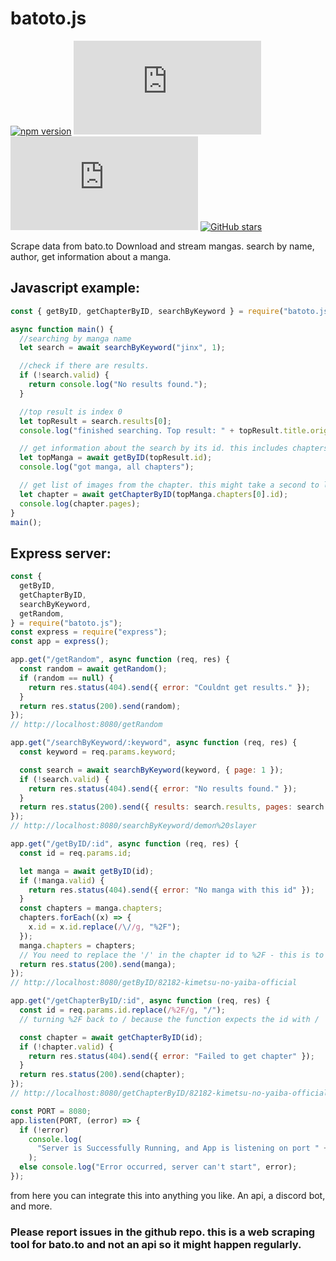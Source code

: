 # batoto.js

[![npm version](https://badge.fury.io/js/batoto.js.svg)](https://badge.fury.io/js/batoto.js) [![npm downloads](https://img.shields.io/npm/dw/batoto.js)](https://www.npmjs.com/package/batoto.js) [![GitHub license](https://img.shields.io/github/license/TzurS11/batoto.js)](https://github.com/TzurS11/batoto.js/blob/main/LICENSE)
[![GitHub stars](https://img.shields.io/github/stars/TzurS11/batoto.js.svg?style=social)](https://github.com/TzurS11/batoto.js)

Scrape data from bato.to
Download and stream mangas. search by name, author, get information about a manga.

## Javascript example:

```js
const { getByID, getChapterByID, searchByKeyword } = require("batoto.js");

async function main() {
  //searching by manga name
  let search = await searchByKeyword("jinx", 1);

  //check if there are results.
  if (!search.valid) {
    return console.log("No results found.");
  }

  //top result is index 0
  let topResult = search.results[0];
  console.log("finished searching. Top result: " + topResult.title.original);

  // get information about the search by its id. this includes chapters
  let topManga = await getByID(topResult.id);
  console.log("got manga, all chapters");

  // get list of images from the chapter. this might take a second to load
  let chapter = await getChapterByID(topManga.chapters[0].id);
  console.log(chapter.pages);
}
main();
```

## Express server:

```js
const {
  getByID,
  getChapterByID,
  searchByKeyword,
  getRandom,
} = require("batoto.js");
const express = require("express");
const app = express();

app.get("/getRandom", async function (req, res) {
  const random = await getRandom();
  if (random == null) {
    return res.status(404).send({ error: "Couldnt get results." });
  }
  return res.status(200).send(random);
});
// http://localhost:8080/getRandom

app.get("/searchByKeyword/:keyword", async function (req, res) {
  const keyword = req.params.keyword;

  const search = await searchByKeyword(keyword, { page: 1 });
  if (!search.valid) {
    return res.status(404).send({ error: "No results found." });
  }
  return res.status(200).send({ results: search.results, pages: search.pages });
});
// http://localhost:8080/searchByKeyword/demon%20slayer

app.get("/getByID/:id", async function (req, res) {
  const id = req.params.id;

  let manga = await getByID(id);
  if (!manga.valid) {
    return res.status(404).send({ error: "No manga with this id" });
  }
  const chapters = manga.chapters;
  chapters.forEach((x) => {
    x.id = x.id.replace(/\//g, "%2F");
  });
  manga.chapters = chapters;
  // You need to replace the '/' in the chapter id to %2F - this is to prevent endpoint problems with getChapterByID
  return res.status(200).send(manga);
});
// http://localhost:8080/getByID/82182-kimetsu-no-yaiba-official

app.get("/getChapterByID/:id", async function (req, res) {
  const id = req.params.id.replace(/%2F/g, "/");
  // turning %2F back to / because the function expects the id with /

  const chapter = await getChapterByID(id);
  if (!chapter.valid) {
    return res.status(404).send({ error: "Failed to get chapter" });
  }
  return res.status(200).send(chapter);
});
// http://localhost:8080/getChapterByID/82182-kimetsu-no-yaiba-official%2F1582807-ch_1

const PORT = 8080;
app.listen(PORT, (error) => {
  if (!error)
    console.log(
      "Server is Successfully Running, and App is listening on port " + PORT
    );
  else console.log("Error occurred, server can't start", error);
});
```

from here you can integrate this into anything you like. An api, a discord bot, and more.

### Please report issues in the github repo. this is a web scraping tool for bato.to and not an api so it might happen regularly.
